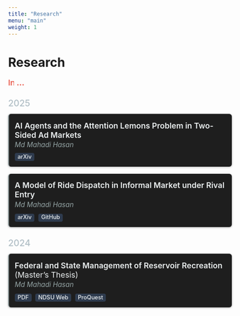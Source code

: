 ```yaml
---
title: "Research"
menu: "main"
weight: 1
---
```


<style>
/* Card container */
.research-card {
  border-left: 2px solid #7f8c8d;
  background: #1e1e1e;
  padding: 0.8rem;
  margin-bottom: 1rem;
  border-radius: 6px;
  box-shadow: 0 1px 4px rgba(0, 0, 0, 0.3);
  transition: background 0.3s ease;
}
.research-card:hover {
  background: #2a2a2a;
}

/* Year headings */
.research-year {
  color: #b0bec5;
  font-size: 1.25rem;
  margin-top: 1.5rem;
  margin-bottom: 0.75rem;
  font-weight: 500;
}

/* Paper title */
.research-title {
  color: #ecf0f1;
  font-size: 1.1rem;
  font-weight: 600;
  text-transform: none;
  margin: 0.15rem 0;
}
.research-title:hover {
  color: #ffffff;
}

/* Author line */
.research-author {
  font-style: italic;
  color: #95a5a6;
  margin-bottom: 0.6rem;
  font-size: 0.95rem;
}

/* Badges */
.badge {
  display: inline-block;
  padding: 0.2em 0.5em;
  font-size: 0.8rem;
  font-weight: 500;
  line-height: 1;
  border-radius: 0.25rem;
  text-decoration: none;
  margin-right: 0.3rem;
  background: #2e3b4e;
  color: #ecf0f1;
  transition: background 0.2s ease;
}
.badge:hover {
  background: #3f4e63;
}

/* Typing animation */
.typing-container {
  font-size: 1.1rem;
  font-weight: 500;
  color: #e74c3c;
  margin-bottom: 1.5rem;
  display: flex;
  flex-wrap: wrap;
  gap: 0.4rem;
  align-items: center;
}
.typing-text {
  display: inline-block;
  white-space: nowrap;
  overflow: hidden;
  animation: typing 3s steps(40, end) 1, fadeOut 1s ease 3s forwards;
}
.typing-dots {
  font-weight: bold;
  animation: dots 1s steps(3, end) infinite;
}

@keyframes typing {
  from { width: 0; }
  to { width: 100%; }
}
@keyframes fadeOut {
  to { opacity: 0; }
}
@keyframes dots {
  0%   { content: ''; }
  25%  { content: '.'; }
  50%  { content: '..'; }
  100% { content: '...'; }
}

/* Responsive sizing */
@media (max-width: 600px) {
  .typing-container {
    font-size: 1rem;
    flex-direction: column;
    align-items: flex-start;
  }
}
</style>

# Research

<div class="typing-container">
  <div class="typing-text" id="typing-text">Industrial Organisation, Environmental Economics</div>
  <div class="typing-dots">...</div>
</div>

<script>
const phrases = [
  "Industrial Organisation, Environmental Economics",
  "Digital Markets, Platform Competition",
  "Online Advertising, Market Design"
];

let index = 0;
function restartTyping() {
  const el = document.getElementById("typing-text");
  el.textContent = phrases[index];
  el.style.animation = "none";
  void el.offsetWidth;
  el.style.animation = "typing 3s steps(40, end) 1, fadeOut 1s ease 3s forwards";
  index = (index + 1) % phrases.length;
}

setInterval(restartTyping, 5000);
</script>

<div class="research-year">2025</div>

<div class="research-card">
  <div class="research-title">AI Agents and the Attention Lemons Problem in Two-Sided Ad Markets</div>
  <div class="research-author">Md Mahadi Hasan</div>
  <a class="badge" href="https://arxiv.org/abs/2507.22435">arXiv</a>
</div>

<div class="research-card">
  <div class="research-title">A Model of Ride Dispatch in Informal Market under Rival Entry</div>
  <div class="research-author">Md Mahadi Hasan</div>
  <a class="badge" href="https://arxiv.org/abs/2505.20554">arXiv</a>
  <a class="badge" href="https://github.com/your-repo">GitHub</a>
</div>

<div class="research-year">2024</div>

<div class="research-card">
  <div class="research-title">Federal and State Management of Reservoir Recreation <span style="font-style:normal;font-weight:400;">(Master’s Thesis)</span></div>
  <div class="research-author">Md Mahadi Hasan</div>
  <a class="badge" href="/files/thesis.pdf">PDF</a>
  <a class="badge" href="https://library.ndsu.edu/ir/items/da172bce-9782-46ba-9ad3-0dde232a9fe1/full">NDSU Web</a>
  <a class="badge" href="https://www.proquest.com/openview/824fc761c6c67044ab49d92d7dc462b6/1?pq-origsite=gscholar&cbl=18750&diss=y">ProQuest</a>
</div>
